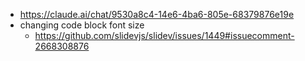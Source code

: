 - https://claude.ai/chat/9530a8c4-14e6-4ba6-805e-68379876e19e
- changing code block font size
  - https://github.com/slidevjs/slidev/issues/1449#issuecomment-2668308876
